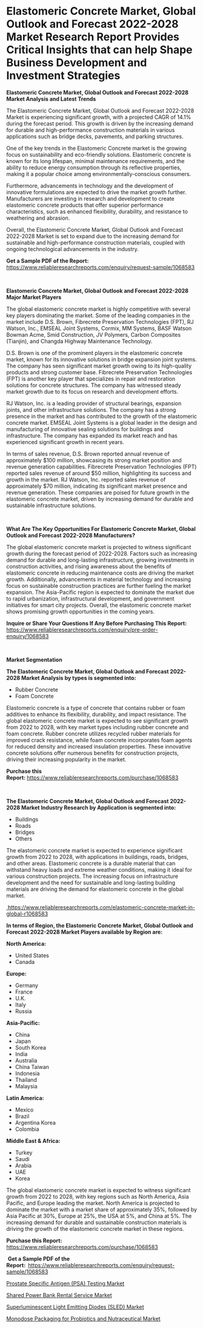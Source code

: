 <p><h1>Elastomeric Concrete Market, Global Outlook and Forecast 2022-2028 Market Research Report Provides Critical Insights that can help Shape Business Development and Investment Strategies</h1></p><p><strong>Elastomeric Concrete Market, Global Outlook and Forecast 2022-2028 Market Analysis and Latest Trends</strong></p>
<p><p>The Elastomeric Concrete Market, Global Outlook and Forecast 2022-2028 Market is experiencing significant growth, with a projected CAGR of 14.1% during the forecast period. This growth is driven by the increasing demand for durable and high-performance construction materials in various applications such as bridge decks, pavements, and parking structures. </p><p>One of the key trends in the Elastomeric Concrete market is the growing focus on sustainability and eco-friendly solutions. Elastomeric concrete is known for its long lifespan, minimal maintenance requirements, and the ability to reduce energy consumption through its reflective properties, making it a popular choice among environmentally-conscious consumers.</p><p>Furthermore, advancements in technology and the development of innovative formulations are expected to drive the market growth further. Manufacturers are investing in research and development to create elastomeric concrete products that offer superior performance characteristics, such as enhanced flexibility, durability, and resistance to weathering and abrasion.</p><p>Overall, the Elastomeric Concrete Market, Global Outlook and Forecast 2022-2028 Market is set to expand due to the increasing demand for sustainable and high-performance construction materials, coupled with ongoing technological advancements in the industry.</p></p>
<p><strong>Get a Sample PDF of the Report:&nbsp;</strong> <a href="https://www.reliableresearchreports.com/enquiry/request-sample/1068583">https://www.reliableresearchreports.com/enquiry/request-sample/1068583</a></p>
<p>&nbsp;</p>
<p><strong>Elastomeric Concrete Market, Global Outlook and Forecast 2022-2028 Major Market Players</strong></p>
<p><p>The global elastomeric concrete market is highly competitive with several key players dominating the market. Some of the leading companies in the market include D.S. Brown, Fibrecrete Preservation Technologies (FPT), RJ Watson, Inc., EMSEAL Joint Systems, Cormix, MM Systems, BASF Watson Bowman Acme, Smid Construction, JV Polymers, Carbon Composites (Tianjin), and Changda Highway Maintenance Technology.</p><p>D.S. Brown is one of the prominent players in the elastomeric concrete market, known for its innovative solutions in bridge expansion joint systems. The company has seen significant market growth owing to its high-quality products and strong customer base. Fibrecrete Preservation Technologies (FPT) is another key player that specializes in repair and restoration solutions for concrete structures. The company has witnessed steady market growth due to its focus on research and development efforts.</p><p>RJ Watson, Inc. is a leading provider of structural bearings, expansion joints, and other infrastructure solutions. The company has a strong presence in the market and has contributed to the growth of the elastomeric concrete market. EMSEAL Joint Systems is a global leader in the design and manufacturing of innovative sealing solutions for buildings and infrastructure. The company has expanded its market reach and has experienced significant growth in recent years.</p><p>In terms of sales revenue, D.S. Brown reported annual revenue of approximately $100 million, showcasing its strong market position and revenue generation capabilities. Fibrecrete Preservation Technologies (FPT) reported sales revenue of around $50 million, highlighting its success and growth in the market. RJ Watson, Inc. reported sales revenue of approximately $70 million, indicating its significant market presence and revenue generation. These companies are poised for future growth in the elastomeric concrete market, driven by increasing demand for durable and sustainable infrastructure solutions.</p></p>
<p>&nbsp;</p>
<p><strong>What Are The Key Opportunities For Elastomeric Concrete Market, Global Outlook and Forecast 2022-2028 Manufacturers?</strong></p>
<p><p>The global elastomeric concrete market is projected to witness significant growth during the forecast period of 2022-2028. Factors such as increasing demand for durable and long-lasting infrastructure, growing investments in construction activities, and rising awareness about the benefits of elastomeric concrete in reducing maintenance costs are driving the market growth. Additionally, advancements in material technology and increasing focus on sustainable construction practices are further fueling the market expansion. The Asia-Pacific region is expected to dominate the market due to rapid urbanization, infrastructural development, and government initiatives for smart city projects. Overall, the elastomeric concrete market shows promising growth opportunities in the coming years.</p></p>
<p><strong>Inquire or Share Your Questions If Any Before Purchasing This Report:</strong> <a href="https://www.reliableresearchreports.com/enquiry/pre-order-enquiry/1068583">https://www.reliableresearchreports.com/enquiry/pre-order-enquiry/1068583</a></p>
<p>&nbsp;</p>
<p><strong>Market Segmentation</strong></p>
<p><strong>The Elastomeric Concrete Market, Global Outlook and Forecast 2022-2028 Market Analysis by types is segmented into:</strong></p>
<p><ul><li>Rubber Concrete</li><li>Foam Concrete</li></ul></p>
<p><p>Elastomeric concrete is a type of concrete that contains rubber or foam additives to enhance its flexibility, durability, and impact resistance. The global elastomeric concrete market is expected to see significant growth from 2022 to 2028, with key market types including rubber concrete and foam concrete. Rubber concrete utilizes recycled rubber materials for improved crack resistance, while foam concrete incorporates foam agents for reduced density and increased insulation properties. These innovative concrete solutions offer numerous benefits for construction projects, driving their increasing popularity in the market.</p></p>
<p><strong>Purchase this Report:&nbsp;</strong><a href="https://www.reliableresearchreports.com/purchase/1068583">https://www.reliableresearchreports.com/purchase/1068583</a></p>
<p>&nbsp;</p>
<p><strong>The Elastomeric Concrete Market, Global Outlook and Forecast 2022-2028 Market Industry Research by Application is segmented into:</strong></p>
<p><ul><li>Buildings</li><li>Roads</li><li>Bridges</li><li>Others</li></ul></p>
<p><p>The elastomeric concrete market is expected to experience significant growth from 2022 to 2028, with applications in buildings, roads, bridges, and other areas. Elastomeric concrete is a durable material that can withstand heavy loads and extreme weather conditions, making it ideal for various construction projects. The increasing focus on infrastructure development and the need for sustainable and long-lasting building materials are driving the demand for elastomeric concrete in the global market.</p></p>
<p><a href="https://www.reliableresearchreports.com/elastomeric-concrete-market-in-global-r1068583">&nbsp;https://www.reliableresearchreports.com/elastomeric-concrete-market-in-global-r1068583</a></p>
<p><strong>In terms of Region, the Elastomeric Concrete Market, Global Outlook and Forecast 2022-2028 Market Players available by Region are:</strong></p>
<p>
    <p> <strong> North America: </strong>
        <ul>
            <li>United States</li>
            <li>Canada</li>
        </ul>
        </p> 
    <p> <strong> Europe: </strong>
        <ul>
            <li>Germany</li>
            <li>France</li>
            <li>U.K.</li>
            <li>Italy</li>
            <li>Russia</li>
        </ul>
        </p> 
    <p> <strong> Asia-Pacific: </strong>
        <ul>
            <li>China</li>
            <li>Japan</li>
            <li>South Korea</li>
            <li>India</li>
            <li>Australia</li>
            <li>China Taiwan</li>
            <li>Indonesia</li>
            <li>Thailand</li>
            <li>Malaysia</li>
        </ul>
        </p> 
    <p> <strong> Latin America: </strong>
        <ul>
            <li>Mexico</li>
            <li>Brazil</li>
            <li>Argentina Korea</li>
            <li>Colombia</li>
        </ul>
        </p> 
    <p> <strong> Middle East & Africa: </strong>
        <ul>
            <li>Turkey</li>
            <li>Saudi</li>
            <li>Arabia</li>
            <li>UAE</li>
            <li>Korea</li>
        </ul>
    </p>
    </p>
<p><p>The global elastomeric concrete market is expected to witness significant growth from 2022 to 2028, with key regions such as North America, Asia Pacific, and Europe leading the market. North America is projected to dominate the market with a market share of approximately 35%, followed by Asia Pacific at 30%, Europe at 25%, the USA at 5%, and China at 5%. The increasing demand for durable and sustainable construction materials is driving the growth of the elastomeric concrete market in these regions.</p></p>
<p><strong>Purchase this Report: </strong><a href="https://www.reliableresearchreports.com/purchase/1068583">https://www.reliableresearchreports.com/purchase/1068583</a></p>
<p>&nbsp;<strong>Get a Sample PDF of the Report:&nbsp;&nbsp;</strong><a href="https://www.reliableresearchreports.com/enquiry/request-sample/1068583">https://www.reliableresearchreports.com/enquiry/request-sample/1068583</a></p>
<p><strong></strong></p>
<p><p><a href="https://medium.com/@emma.white454357/prostate-specific-antigen-psa-testing-market-size-share-trends-analysis-report-by-product-c501f45fae29">Prostate Specific Antigen (PSA) Testing Market</a></p><p><a href="https://medium.com/@bernadette.james576/global-shared-power-bank-rental-service-market-size-is-expected-to-experience-a-cagr-of-13-3-0d7b14565d89">Shared Power Bank Rental Service Market</a></p><p><a href="https://github.com/JosephWillisbXXgf/Market-Research-Report-List-1/blob/main/superluminescent-light-emitting-diodes-sled-market.md">Superluminescent Light Emitting Diodes (SLED) Market</a></p><p><a href="https://github.com/mdkiwi4kiwi/Market-Research-Report-List-1/blob/main/monodose-packaging-for-probiotics-and-nutraceutical-market.md">Monodose Packaging for Probiotics and Nutraceutical Market</a></p></p>